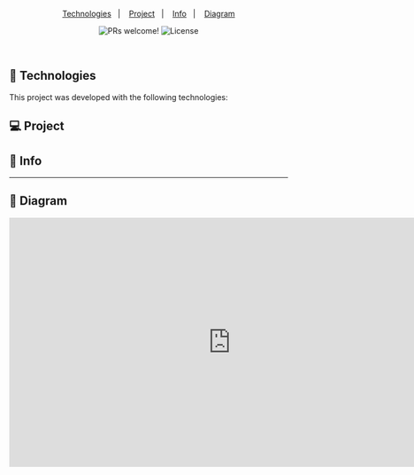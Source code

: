 
<p align="center">
  <a href="#-Technologies">Technologies</a>&nbsp;&nbsp;&nbsp;|&nbsp;&nbsp;&nbsp;
  <a href="#-Project">Project</a>&nbsp;&nbsp;&nbsp;|&nbsp;&nbsp;&nbsp;
  <a href="#memo-Info">Info</a>&nbsp;&nbsp;&nbsp;|&nbsp;&nbsp;&nbsp;
    <a href="#memo-Diagram">Diagram</a>
</p>

<p align="center">
 <img src="https://img.shields.io/static/v1?label=PRs&message=welcome&color=49AA26&labelColor=000000" alt="PRs welcome!" />

  <img alt="License" src="https://img.shields.io/static/v1?label=license&message=MIT&color=49AA26&labelColor=000000">
</p>

<br>


## 🚀 Technologies

This project was developed with the following technologies:




## 💻 Project



## :memo: Info




-------------------------------------------------------------------------------

## :memo: Diagram

<p align="center">
  <iframe style="border:none" width="800" height="450" src="https://whimsical.com/embed/FL1h7RCzLJSXfPFyQGq1SP@2Ux7TurymNDT6G6Yc1bj"></iframe>

</p>
